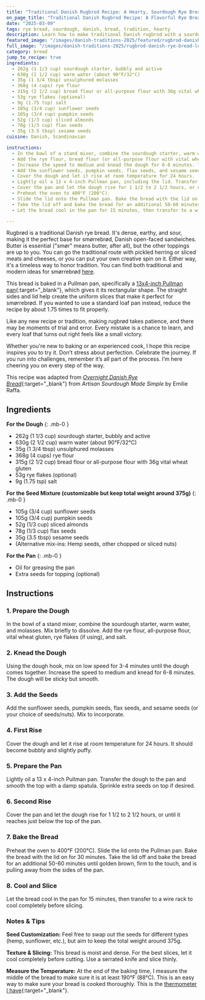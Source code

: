 ```yaml
---
title: "Traditional Danish Rugbrod Recipe: A Hearty, Sourdough Rye Bread"
on_page_title: "Traditional Danish Rugbrod Recipe: A Flavorful Rye Bread"
date: "2025-03-09"
tags: rye bread, sourdough, danish, bread, tradition, hearty
description: Learn how to make traditional Danish rugbrod with a sourdough starter. This dense, flavorful rye bread is perfect for everyday meals or special occasions.
featured_image: "/images/danish-traditions-2025/featured/rugbrod-danish-rye-bread-loaf.jpg"
full_image: "/images/danish-traditions-2025/rugbrod-danish-rye-bread-loaf.jpg"
category: bread
jump_to_recipe: true
ingredients:
  - 262g (1 1/3 cup) sourdough starter, bubbly and active
  - 630g (2 1/2 cup) warm water (about 90°F/32°C)
  - 35g (1 3/4 tbsp) unsulphured molasses
  - 368g (4 cups) rye flour
  - 315g (2 1/2 cup) bread flour or all-purpose flour with 36g vital wheat gluten
  - 53g rye flakes (optional)
  - 9g (1.75 tsp) salt
  - 105g (3/4 cup) sunflower seeds
  - 105g (3/4 cup) pumpkin seeds
  - 52g (1/3 cup) sliced almonds
  - 78g (1/3 cup) flax seeds
  - 35g (3.5 tbsp) sesame seeds
cuisine: Danish, Scandinavian

instructions:
  - In the bowl of a stand mixer, combine the sourdough starter, warm water, and molasses. Mix briefly to dissolve.
  - Add the rye flour, bread flour (or all-purpose flour with vital wheat gluten), rye flakes (if using), and salt. Using the dough hook, mix on low speed until the ingredients come together into a rough dough, about 3-4 minutes.
  - Increase the speed to medium and knead the dough for 6-8 minutes. The dough will be sticky.
  - Add the sunflower seeds, pumpkin seeds, flax seeds, and sesame seeds. Mix on low speed for another 1-2 minutes to incorporate.
  - Cover the dough and let it rise at room temperature for 24 hours.
  - Lightly oil a 13 x 4-inch Pullman pan, including the lid. Transfer the dough into the pan, smoothing the top with a damp spatula. Sprinkle extra seeds on top for decoration.
  - Cover the pan and let the dough rise for 1 1/2 to 2 1/2 hours, or until the dough reaches just below the top of the pan.
  - Preheat the oven to 400°F (200°C).
  - Slide the lid onto the Pullman pan. Bake the bread with the lid on for 30 minutes.
  - Take the lid off and bake the bread for an additional 50-60 minutes until golden brown, firm to the touch, and is pulling away from the sides of the pan.
  - Let the bread cool in the pan for 15 minutes, then transfer to a wire rack to cool completely before slicing.

---
```


Rugbrød is a traditional Danish rye bread. It's dense, earthy, and sour, making it the perfect base for smørrebrød, Danish open-faced sandwiches. Butter is essential ("smør" means butter, after all), but the other toppings are up to you. You can go the traditional route with pickled herring or sliced meats and cheeses, or you can put your own creative spin on it. Either way, it's a timeless way to honor tradition. You can find both traditional and modern ideas for smørrebrød [here](/blog/beet-salmon-potato-egg-smorrebrod).

This bread is baked in a Pullman pan, specifically a [13x4-inch Pullman pan](https://www.amazon.com/USA-Pan-Bakeware-Nonstick-Aluminized/dp/B002UNMZPI/ref=sr_1_1){:target="_blank"}, which gives it its rectangular shape. The straight sides and lid help create the uniform slices that make it perfect for smørrebrød. If you wanted to use a standard loaf pan instead, reduce the recipe by about 1.75 times to fit properly.

Like any new recipe or tradition, making rugbrød takes patience, and there may be moments of trial and error. Every mistake is a chance to learn, and every loaf that turns out right feels like a small victory.

Whether you're new to baking or an experienced cook, I hope this recipe inspires you to try it. Don’t stress about perfection. Celebrate the journey. If you run into challenges, remember it’s all part of the process. I’m here cheering you on every step of the way.

This recipe was adapted from [_Overnight Danish Rye Bread_](https://www.amazon.com/Artisan-Sourdough-Made-Simple-Handcrafted/dp/1624144292/ref=sr_1_1){:target="_blank"} from _Artisan Sourdough Made Simple_ by Emilie Raffa.


<h2 id="recipe-target">Ingredients</h2>

**For the Dough**
{: .mb-0 }
- 262g (1 1/3 cup) sourdough starter, bubbly and active
- 630g (2 1/2 cup) warm water (about 90°F/32°C)
- 35g (1 3/4 tbsp) unsulphured molasses
- 368g (4 cups) rye flour
- 315g (2 1/2 cup) bread flour or all-purpose flour with 36g vital wheat gluten
- 53g rye flakes (optional)
- 9g (1.75 tsp) salt

**For the Seed Mixture (customizable but keep total weight around 375g)**
{: .mb-0 }
- 105g (3/4 cup) sunflower seeds
- 105g (3/4 cup) pumpkin seeds
- 52g (1/3 cup) sliced almonds
- 78g (1/3 cup) flax seeds
- 35g (3.5 tbsp) sesame seeds
- (Alternative mix-ins: Hemp seeds, other chopped or sliced nuts)

**For the Pan**
{: .mb-0 }
- Oil for greasing the pan
- Extra seeds for topping (optional)


## Instructions

### **1. Prepare the Dough**
In the bowl of a stand mixer, combine the sourdough starter, warm water, and molasses. Mix briefly to dissolve. Add the rye flour, all-purpose flour, vital wheat gluten, rye flakes (if using), and salt.

### **2. Knead the Dough**
Using the dough hook, mix on low speed for 3-4 minutes until the dough comes together. Increase the speed to medium and knead for 6-8 minutes. The dough will be sticky but smooth.

### **3. Add the Seeds**
Add the sunflower seeds, pumpkin seeds, flax seeds, and sesame seeds (or your choice of seeds/nuts). Mix to incorporate.

### **4. First Rise**
Cover the dough and let it rise at room temperature for 24 hours. It should become bubbly and slightly puffy.

### **5. Prepare the Pan**
Lightly oil a 13 x 4-inch Pullman pan. Transfer the dough to the pan and smooth the top with a damp spatula. Sprinkle extra seeds on top if desired.

### **6. Second Rise**
Cover the pan and let the dough rise for 1 1/2 to 2 1/2 hours, or until it reaches just below the top of the pan.

### **7. Bake the Bread**
Preheat the oven to 400°F (200°C). Slide the lid onto the Pullman pan. Bake the bread with the lid on for 30 minutes. Take the lid off and bake the bread for an additional 50-60 minutes until golden brown, firm to the touch, and is pulling away from the sides of the pan.

### **8. Cool and Slice**
Let the bread cool in the pan for 15 minutes, then transfer to a wire rack to cool completely before slicing.

### Notes & Tips
**Seed Customization:** Feel free to swap out the seeds for different types (hemp, sunflower, etc.), but aim to keep the total weight around 375g.

**Texture & Slicing:** This bread is moist and dense. For the best slices, let it cool completely before cutting. Use a serrated knife and slice thinly.

**Measure the Temperature:** At the end of the baking time, I measure the middle of the bread to make sure it is at least 190°F (88°C). This is an easy way to make sure your bread is cooked thoroughly. This is the [thermometer I have](https://www.amazon.com/ThermoPro-Digital-Instant-Thermometer-Kitchen/dp/B01IHHLB3W/ref=sr_1_5){:target="_blank"}.
